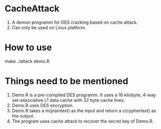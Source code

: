 # CacheAttack
1. A demon programm for DES cracking based on cache attack.
2. Can only be used on Linux platform.

# How to use
make
./attack demo.R

# Things need to be mentioned 
1. Demo.R is a pre-compiled DES programm. It uses  a 16 kilobyte, 4-way set-associative L1 data cache with 32 byte cache lines.
2. Demo.R uses DES encryption.
3. Demo.R takes a m(plaintext) as the input and return a c(cyphertext) as the output.
4. The program uses cache attack to recover the secret key of Demo.R.
